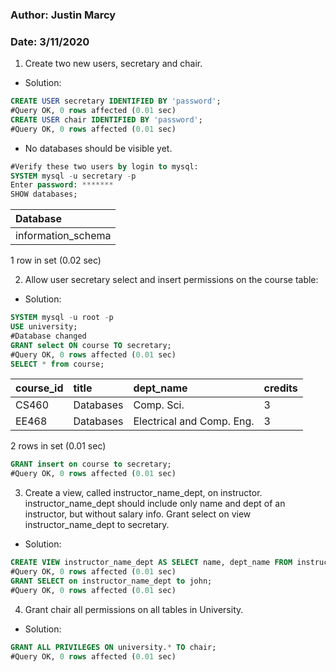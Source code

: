 ### Author: Justin Marcy
### Date: 3/11/2020

1) Create two new users, secretary and chair.
* Solution:
~~~~sql
CREATE USER secretary IDENTIFIED BY 'password';
#Query OK, 0 rows affected (0.01 sec)
CREATE USER chair IDENTIFIED BY 'password';
#Query OK, 0 rows affected (0.01 sec)
~~~~

* No databases should be visible yet. 
~~~~sql
#Verify these two users by login to mysql:
SYSTEM mysql -u secretary -p
Enter password: *******
SHOW databases;
~~~~

| Database           |
|:--------------------|
| information_schema |

1 row in set (0.02 sec)


2) Allow user secretary select and insert permissions on the course table:
* Solution:
~~~~sql
SYSTEM mysql -u root -p
USE university;
#Database changed
GRANT select ON course TO secretary;
#Query OK, 0 rows affected (0.01 sec)
SELECT * from course;
~~~~

| course_id | title     | dept_name                 | credits |
|:-----------|:-----------|:---------------------------|:---------|
| CS460     | Databases | Comp. Sci.                |       3 |
| EE468     | Databases | Electrical and Comp. Eng. |       3 |

2 rows in set (0.01 sec)

~~~~sql
GRANT insert on course to secretary;
#Query OK, 0 rows affected (0.01 sec)
~~~~

3) Create a view, called instructor_name_dept, on instructor. instructor_name_dept should include only name and dept of an instructor, but without salary info. Grant select on view instructor_name_dept  to secretary. 
* Solution:
~~~~sql
CREATE VIEW instructor_name_dept AS SELECT name, dept_name FROM instructor;
#Query OK, 0 rows affected (0.01 sec)
GRANT SELECT on instructor_name_dept to john;
#Query OK, 0 rows affected (0.01 sec)
~~~~


4) Grant chair all permissions on all tables in University.
* Solution:
~~~~sql
GRANT ALL PRIVILEGES ON university.* TO chair;
#Query OK, 0 rows affected (0.01 sec)
~~~~
